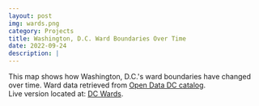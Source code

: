 ```yaml
---
layout: post
img: wards.png
category: Projects
title: Washington, D.C. Ward Boundaries Over Time
date: 2022-09-24
description: |
---
```

This map shows how Washington, D.C.'s ward boundaries have changed over time. Ward data retrieved from <a href="https://opendata.dc.gov/">Open Data DC catalog</a>. 
<br>
Live version located at: <a href="https://www.patrick-leonard.com/DCWards/">DC Wards</a>.
